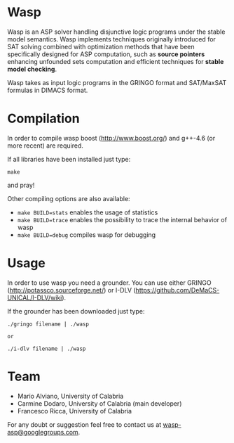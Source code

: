 Wasp
====

Wasp is an ASP solver handling disjunctive logic programs under the stable model semantics. Wasp implements techniques originally introduced for SAT solving combined with optimization methods that have been specifically designed for ASP computation, such as **source pointers** enhancing unfounded sets computation and efficient techniques for **stable model checking**.

Wasp takes as input logic programs in the GRINGO format and SAT/MaxSAT formulas in DIMACS format.

Compilation
====
In order to compile wasp boost (http://www.boost.org/) and g++-4.6 (or more recent) are required.

If all libraries have been installed just type:
```
make
```
and pray!

Other compiling options are also available:
* `make BUILD=stats` enables the usage of statistics
* `make BUILD=trace` enables the possibility to trace the internal behavior of wasp
* `make BUILD=debug` compiles wasp for debugging

Usage
===
In order to use wasp you need a grounder. You can use either GRINGO (http://potassco.sourceforge.net/) or I-DLV (https://github.com/DeMaCS-UNICAL/I-DLV/wiki).

If the grounder has been downloaded just type:
```
./gringo filename | ./wasp

or

./i-dlv filename | ./wasp
```

Team
===
* Mario Alviano, University of Calabria
* Carmine Dodaro, University of Calabria (main developer)
* Francesco Ricca, University of Calabria

For any doubt or suggestion feel free to contact us at wasp-asp@googlegroups.com.
